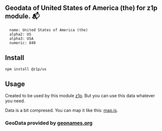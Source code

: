 
## Geodata of United States of America (the) for z1p module. :mailbox_with_mail:

```
  name: United States of America (the)
  alpha2: US
  alpha3: USA
  numeric: 840
```

## Install

```
npm install @z1p/us
```

## Usage

Created to be used by this module [z1p](https://github.com/vzhufk/z1p).
But you can use this data whatever you need.

Data is a bit compresed. You can map it like this: [map.js](https://github.com/vzhufk/z1p/blob/master/src/map.js).

### GeoData provided by **[geonames.org](http://www.geonames.org/)**
